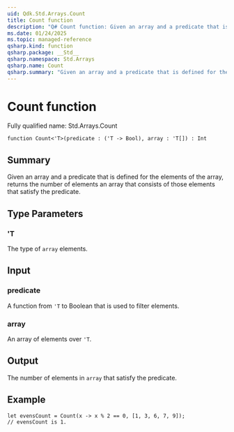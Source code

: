```yaml
---
uid: Qdk.Std.Arrays.Count
title: Count function
description: "Q# Count function: Given an array and a predicate that is defined for the elements of the array, returns the number of elements an array that consists of those elements that satisfy the predicate."
ms.date: 01/24/2025
ms.topic: managed-reference
qsharp.kind: function
qsharp.package: __Std__
qsharp.namespace: Std.Arrays
qsharp.name: Count
qsharp.summary: "Given an array and a predicate that is defined for the elements of the array, returns the number of elements an array that consists of those elements that satisfy the predicate."
---
```


# Count function

Fully qualified name: Std.Arrays.Count

```qsharp
function Count<'T>(predicate : ('T -> Bool), array : 'T[]) : Int
```

## Summary
Given an array and a predicate that is defined
for the elements of the array, returns the number of elements
an array that consists of those elements that satisfy the predicate.

## Type Parameters
### 'T
The type of `array` elements.

## Input
### predicate
A function from `'T` to Boolean that is used to filter elements.
### array
An array of elements over `'T`.

## Output
The number of elements in `array` that satisfy the predicate.

## Example
```qsharp
let evensCount = Count(x -> x % 2 == 0, [1, 3, 6, 7, 9]);
// evensCount is 1.
```
